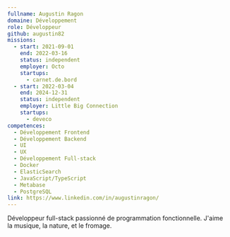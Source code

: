 ```yaml
---
fullname: Augustin Ragon
domaine: Développement
role: Développeur
github: augustin82
missions:
  - start: 2021-09-01
    end: 2022-03-16
    status: independent
    employer: Octo
    startups:
      - carnet.de.bord
  - start: 2022-03-04
    end: 2024-12-31
    status: independent
    employer: Little Big Connection
    startups:
      - deveco
competences:
  - Développement Frontend
  - Développement Backend
  - UI
  - UX
  - Développement Full-stack
  - Docker
  - ElasticSearch
  - JavaScript/TypeScript
  - Metabase
  - PostgreSQL
link: https://www.linkedin.com/in/augustinragon/
---
```

Développeur full-stack passionné de programmation fonctionnelle. J'aime la musique, la nature, et le fromage.
